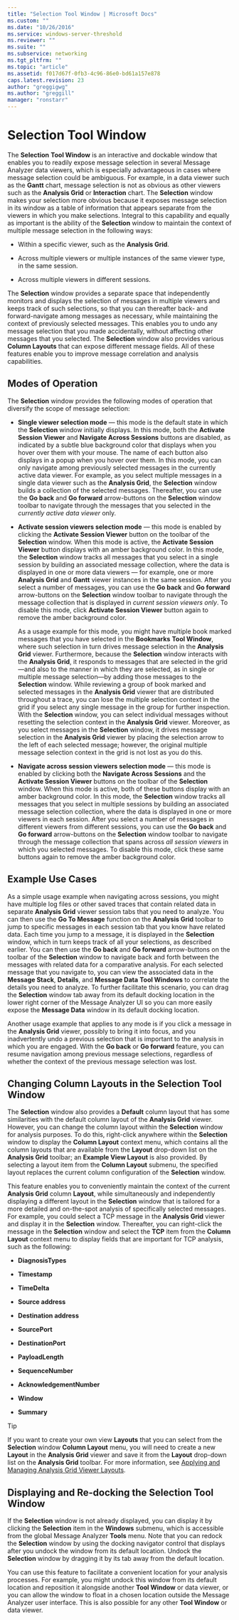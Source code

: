 ```yaml
---
title: "Selection Tool Window | Microsoft Docs"
ms.custom: ""
ms.date: "10/26/2016"
ms.service: windows-server-threshold
ms.reviewer: ""
ms.suite: ""
ms.subservice: networking
ms.tgt_pltfrm: ""
ms.topic: "article"
ms.assetid: f017d67f-0fb3-4c96-86e0-bd61a157e878
caps.latest.revision: 23
author: "greggigwg"
ms.author: "greggill"
manager: "ronstarr"
---
```


# Selection Tool Window

The **Selection** **Tool Window** is an interactive and dockable window that enables you to readily expose message selection in several Message Analyzer data viewers, which is especially advantageous in cases where message selection could be ambiguous. For example, in a data viewer such as the **Gantt** chart, message selection is not as obvious as other viewers such as the **Analysis Grid** or **Interaction** chart. The **Selection** window makes your selection more obvious because it exposes message selection in its window as a table of information that appears separate from the viewers in which you make selections. Integral to this capability and equally as important is the ability of the **Selection** window to maintain the context of multiple message selection in the following ways:  
  
-   Within a specific viewer, such as the **Analysis Grid**.  
  
-   Across multiple viewers or multiple instances of the same viewer type, in the same session.  
  
-   Across multiple viewers in different sessions.  
  
The **Selection** window provides a separate space that independently monitors and displays the selection of messages in multiple viewers and keeps track of such selections, so that you can thereafter back- and forward-navigate among messages as necessary, while maintaining the context of previously selected messages. This enables you to undo any message selection that you made accidentally, without affecting other messages that you selected. The **Selection** window also provides various **Column Layouts** that can expose different message fields. All of these features enable you to improve message correlation and analysis capabilities.  
  
## Modes of Operation  

 The **Selection** window provides the following modes of operation that diversify the scope of message selection:  
  
-   **Single viewer selection mode** — this mode is the default state in which the **Selection** window initially displays. In this mode, both the **Activate Session Viewer** and **Navigate Across Sessions** buttons are disabled, as indicated by a subtle blue background color that displays when you hover over them with your mouse. The name of each button also displays in a popup when you hover over them. In this mode, you can only navigate among previously selected messages in the currently active data viewer. For example, as you select multiple messages in a single data viewer such as the **Analysis Grid**, the **Selection** window builds a collection of the selected messages. Thereafter, you can use the **Go back** and **Go forward** arrow-buttons on the **Selection** window toolbar to navigate through the messages that you selected in the *currently active data viewer* only.  
  
-   **Activate session viewers selection mode** — this mode is enabled by clicking the **Activate Session Viewer** button on the toolbar of the **Selection** window. When this mode is active, the **Activate Session Viewer** button displays with an amber background color. In this mode, the **Selection** window tracks all messages that you select in a single session by building an associated message collection, where the data is displayed in one or more data viewers — for example, one or more **Analysis Grid** and **Gantt** viewer instances in the same session. After you select a number of messages, you can use the **Go back** and **Go forward** arrow-buttons on the **Selection** window toolbar to navigate through the message collection that is displayed in *current session viewers only*. To disable this mode, click **Activate Session Viewer** button again to remove the amber background color.  
  
     As a usage example for this mode, you might have multiple book marked messages that you have selected in the **Bookmarks** **Tool Window**, where such selection in turn drives message selection in the **Analysis Grid** viewer. Furthermore, because the **Selection** window interacts with the **Analysis Grid**, it responds to messages that are selected in the grid—and also to the manner in which they are selected, as in single or multiple message selection—by adding those messages to the **Selection** window. While reviewing a group of book marked and selected messages in the **Analysis Grid** viewer that are distributed throughout a trace, you can lose the multiple selection context in the grid if you select any single message in the group for further inspection. With the **Selection** window, you can select individual messages without resetting the selection context in the **Analysis Grid** viewer. Moreover, as you select messages in the **Selection** window, it drives message selection in the **Analysis Grid** viewer by placing the selection arrow to the left of each selected message; however, the original multiple message selection context in the grid is not lost as you do this.  
  
-   **Navigate across session viewers selection mode** — this mode is enabled by clicking both the **Navigate Across Sessions** and the **Activate Session Viewer** buttons on the toolbar of the **Selection** window. When this mode is active, both of these buttons display with an amber background color. In this mode, the **Selection** window tracks all messages that you select in multiple sessions by building an associated message selection collection, where the data is displayed in one or more viewers in each session. After you select a number of messages in different viewers from different sessions, you can use the **Go back** and **Go forward** arrow-buttons on the **Selection** window toolbar to navigate through the message collection that spans across *all session viewers* in which you selected messages. To disable this mode, click these same buttons again to remove the amber background color.  
  
## Example Use Cases  

 As a simple usage example when navigating across sessions, you might have multiple log files or other saved traces that contain related data in separate **Analysis Grid** viewer session tabs that you need to analyze. You can then use the **Go To Message** function on the **Analysis Grid** toolbar to jump to specific messages in each session tab that you know have related data. Each time you jump to a message, it is displayed in the **Selection** window, which in turn keeps track of all your selections, as described earlier. You can then use the **Go back** and **Go forward** arrow-buttons on the toolbar of the **Selection** window to navigate back and forth between the messages with related data for a comparative analysis. For each selected message that you navigate to, you can view the associated data in the **Message Stack**, **Details**, and **Message Data**  **Tool Windows** to correlate the details you need to analyze. To further facilitate this scenario, you can drag the **Selection** window tab away from its default docking location in the lower right corner of the Message Analyzer UI so you can more easily expose the **Message Data** window in its default docking location.  
  
 Another usage example that applies to any mode is if you click a message in the **Analysis Grid** viewer, possibly to bring it into focus, and you inadvertently undo a previous selection that is important to the analysis in which you are engaged. With the **Go back** or **Go forward** feature, you can resume navigation among previous message selections, regardless of whether the context of the previous message selection was lost.  
  
## Changing Column Layouts in the Selection Tool Window  

 The **Selection** window also provides a **Default** column layout that has some similarities with the default column layout of the **Analysis Grid** viewer. However, you can change the column layout within the **Selection** window for analysis purposes. To do this, right-click anywhere within the **Selection** window to display the **Column Layout** context menu, which contains all the column layouts that are available from the **Layout** drop-down list on the **Analysis Grid** toolbar; an **Example View Layout** is also provided. By selecting a layout item from the **Column Layout** submenu, the specified layout replaces the current column configuration of the **Selection** window.  
  
 This feature enables you to conveniently maintain the context of the current **Analysis Grid** column **Layout**, while simultaneously and independently displaying a different layout in the **Selection** window that is tailored for a more detailed and on-the-spot analysis of specifically selected messages. For example, you could select a TCP message in the **Analysis Grid** viewer and display it in the **Selection** window. Thereafter, you can right-click the message in the **Selection** window and select the **TCP** item from the **Column Layout** context menu to display fields that are important for TCP analysis, such as the following:  
  
-   **DiagnosisTypes**  
  
-   **Timestamp**  
  
-   **TimeDelta**  
  
-   **Source address**  
  
-   **Destination address**  
  
-   **SourcePort**  
  
-   **DestinationPort**  
  
-   **PayloadLength**  
  
-   **SequenceNumber**  
  
-   **AcknowledgementNumber**  
  
-   **Window**  
  
-   **Summary**  
  
> [!TIP]
>  If you want to create your own view **Layouts** that you can select from the **Selection** window **Column Layout** menu, you will need to create a new **Layout** in the **Analysis Grid** viewer and save it from the **Layout** drop-down list on the **Analysis Grid** toolbar. For more information, see [Applying and Managing Analysis Grid Viewer Layouts](applying-and-managing-analysis-grid-viewer-layouts.md).  
  
## Displaying and Re-docking the Selection Tool Window  

 If the **Selection** window is not already displayed, you can display it by clicking the **Selection** item in the **Windows** submenu, which is accessible from the global Message Analyzer **Tools** menu. Note that you can redock the **Selection** window by using the docking navigator control that displays after you undock the window from its default location. Undock the **Selection** window by dragging it by its tab away from the default location.  
  
 You can use this feature to facilitate a convenient location for your analysis processes. For example, you might undock this window from its default location and reposition it alongside another **Tool Window** or data viewer, or you can allow the window to float in a chosen location outside the Message Analyzer user interface. This is also possible for any other **Tool Window** or data viewer.